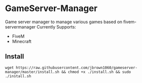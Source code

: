 # GameServer-Manager
Game server manager to manage various games based on fivem-servermanager
Currently Supports:
* FiveM
* Minecraft
## Install 
```
wget https://raw.githubusercontent.com/jbrown1060/gameserver-manager/master/install.sh && chmod +x ./install.sh && sudo ./install.sh
```
